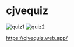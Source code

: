 # cjvequiz
![quiz1](https://user-images.githubusercontent.com/104727028/233497858-20814795-23ba-403b-a63d-fb0c3ee60139.PNG)
![quiz2](https://user-images.githubusercontent.com/104727028/192334379-05f44c59-1f7c-4c88-ac85-076e73b969b1.PNG)



https://cjvequiz.web.app/
